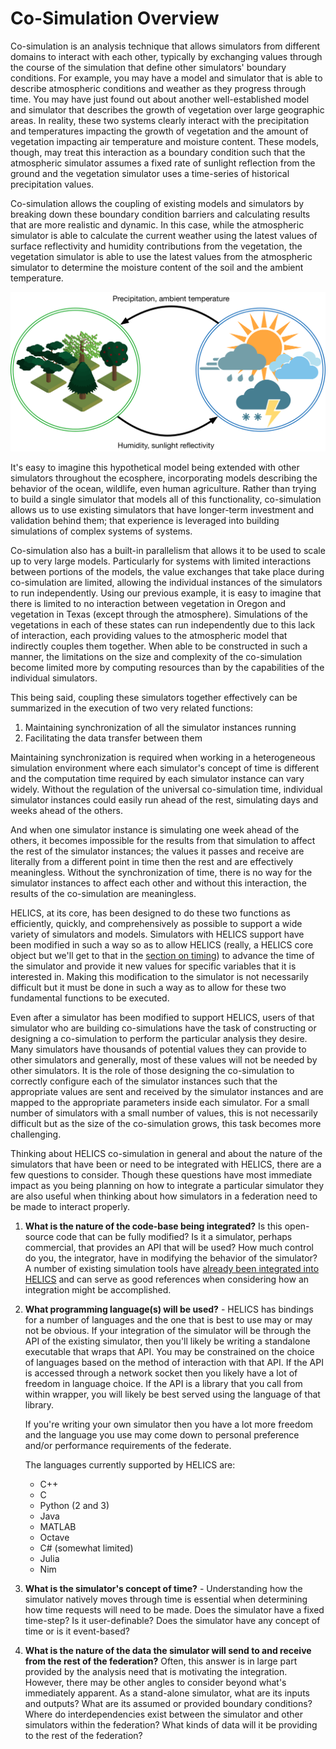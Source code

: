 # Co-Simulation Overview

Co-simulation is an analysis technique that allows simulators from different domains to interact with each other, typically by exchanging values through the course of the simulation that define other simulators' boundary conditions. For example, you may have a model and simulator that is able to describe atmospheric conditions and weather as they progress through time. You may have just found out about another well-established model and simulator that describes the growth of vegetation over large geographic areas. In reality, these two systems clearly interact with the precipitation and temperatures impacting the growth of vegetation and the amount of vegetation impacting air temperature and moisture content. These models, though, may treat this interaction as a boundary condition such that the atmospheric simulator assumes a fixed rate of sunlight reflection from the ground and the vegetation simulator uses a time-series of historical precipitation values.

Co-simulation allows the coupling of existing models and simulators by breaking down these boundary condition barriers and calculating results that are more realistic and dynamic. In this case, while the atmospheric simulator is able to calculate the current weather using the latest values of surface reflectivity and humidity contributions from the vegetation, the vegetation simulator is able to use the latest values from the atmospheric simulator to determine the moisture content of the soil and the ambient temperature.

![Signals sent between domains in a hypothetical co-simulation](https://github.com/GMLC-TDC/helics_doc_resources/raw/main/user_guide/atmospheric.png)

It's easy to imagine this hypothetical model being extended with other simulators throughout the ecosphere, incorporating models describing the behavior of the ocean, wildlife, even human agriculture. Rather than trying to build a single simulator that models all of this functionality, co-simulation allows us to use existing simulators that have longer-term investment and validation behind them; that experience is leveraged into building simulations of complex systems of systems.

Co-simulation also has a built-in parallelism that allows it to be used to scale up to very large models. Particularly for systems with limited interactions between portions of the models, the value exchanges that take place during co-simulation are limited, allowing the individual instances of the simulators to run independently. Using our previous example, it is easy to imagine that there is limited to no interaction between vegetation in Oregon and vegetation in Texas (except through the atmosphere). Simulations of the vegetations in each of these states can run independently due to this lack of interaction, each providing values to the atmospheric model that indirectly couples them together. When able to be constructed in such a manner, the limitations on the size and complexity of the co-simulation become limited more by computing resources than by the capabilities of the individual simulators.

This being said, coupling these simulators together effectively can be summarized in the execution of two very related functions:

1. Maintaining synchronization of all the simulator instances running
2. Facilitating the data transfer between them

Maintaining synchronization is required when working in a heterogeneous simulation environment where each simulator's concept of time is different and the computation time required by each simulator instance can vary widely. Without the regulation of the universal co-simulation time, individual simulator instances could easily run ahead of the rest, simulating days and weeks ahead of the others.

And when one simulator instance is simulating one week ahead of the others, it becomes impossible for the results from that simulation to affect the rest of the simulator instances; the values it passes and receive are literally from a different point in time then the rest and are effectively meaningless. Without the synchronization of time, there is no way for the simulator instances to affect each other and without this interaction, the results of the co-simulation are meaningless.

HELICS, at its core, has been designed to do these two functions as efficiently, quickly, and comprehensively as possible to support a wide variety of simulators and models. Simulators with HELICS support have been modified in such a way so as to allow HELICS (really, a HELICS core object but we'll get to that in the [section on timing](./fundamental_topics/timing_configuration.md)) to advance the time of the simulator and provide it new values for specific variables that it is interested in. Making this modification to the simulator is not necessarily difficult but it must be done in such a way as to allow for these two fundamental functions to be executed.

Even after a simulator has been modified to support HELICS, users of that simulator who are building co-simulations have the task of constructing or designing a co-simulation to perform the particular analysis they desire. Many simulators have thousands of potential values they can provide to other simulators and generally, most of these values will not be needed by other simulators. It is the role of those designing the co-simulation to correctly configure each of the simulator instances such that the appropriate values are sent and received by the simulator instances and are mapped to the appropriate parameters inside each simulator. For a small number of simulators with a small number of values, this is not necessarily difficult but as the size of the co-simulation grows, this task becomes more challenging.

Thinking about HELICS co-simulation in general and about the nature of the simulators that have been or need to be integrated with HELICS, there are a few questions to consider. Though these questions have most immediate impact as you being planning on how to integrate a particular simulator they are also useful when thinking about how simulators in a federation need to be made to interact properly.

1. **What is the nature of the code-base being integrated?** Is this open-source code that can be fully modified? Is it a simulator, perhaps commercial, that provides an API that will be used? How much control do you, the integrator, have in modifying the behavior of the simulator? A number of existing simulation tools have [already been integrated into HELICS](../references/Tools_using_HELICS.md) and can serve as good references when considering how an integration might be accomplished.

2. **What programming language(s) will be used?** - HELICS has bindings for a number of languages and the one that is best to use may or may not be obvious. If your integration of the simulator will be through the API of the existing simulator, then you'll likely be writing a standalone executable that wraps that API. You may be constrained on the choice of languages based on the method of interaction with that API. If the API is accessed through a network socket then you likely have a lot of freedom in language choice. If the API is a library that you call from within wrapper, you will likely be best served using the language of that library.

   If you're writing your own simulator then you have a lot more freedom and the language you use may come down to personal preference and/or performance requirements of the federate.

   The languages currently supported by HELICS are:

   - C++
   - C
   - Python (2 and 3)
   - Java
   - MATLAB
   - Octave
   - C# (somewhat limited)
   - Julia
   - Nim

3. **What is the simulator's concept of time?** - Understanding how the simulator natively moves through time is essential when determining how time requests will need to be made. Does the simulator have a fixed time-step? Is it user-definable? Does the simulator have any concept of time or is it event-based?

4. **What is the nature of the data the simulator will send to and receive from the rest of the federation?** Often, this answer is in large part provided by the analysis need that is motivating the integration. However, there may be other angles to consider beyond what's immediately apparent. As a stand-alone simulator, what are its inputs and outputs? What are its assumed or provided boundary conditions? Where do interdependencies exist between the simulator and other simulators within the federation? What kinds of data will it be providing to the rest of the federation?
